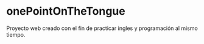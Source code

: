# onePointOnTheTongue
Proyecto web creado con el fin de practicar ingles y programación al mismo tiempo.
